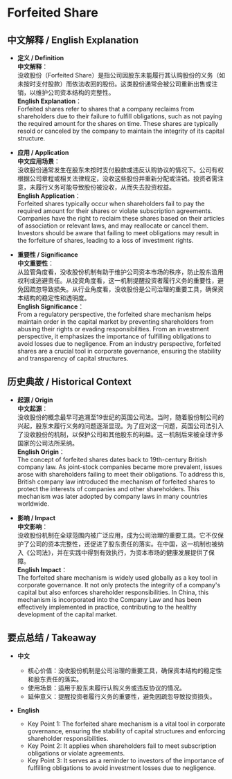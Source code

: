 # Forfeited Share

## 中文解释 / English Explanation

* **定义 / Definition**  
  **中文解释**：  
  没收股份（Forfeited Share）是指公司因股东未能履行其认购股份的义务（如未按时支付股款）而依法收回的股份。这类股份通常会被公司重新出售或注销，以维护公司资本结构的完整性。  
  **English Explanation**：  
  Forfeited shares refer to shares that a company reclaims from shareholders due to their failure to fulfill obligations, such as not paying the required amount for the shares on time. These shares are typically resold or canceled by the company to maintain the integrity of its capital structure.

* **应用 / Application**  
  **中文应用场景**：  
  没收股份通常发生在股东未按时支付股款或违反认购协议的情况下。公司有权根据公司章程或相关法律规定，没收这些股份并重新分配或注销。投资者需注意，未履行义务可能导致股份被没收，从而失去投资权益。  
  **English Application**：  
  Forfeited shares typically occur when shareholders fail to pay the required amount for their shares or violate subscription agreements. Companies have the right to reclaim these shares based on their articles of association or relevant laws, and may reallocate or cancel them. Investors should be aware that failing to meet obligations may result in the forfeiture of shares, leading to a loss of investment rights.

* **重要性 / Significance**  
  **中文重要性**：  
  从监管角度看，没收股份机制有助于维护公司资本市场的秩序，防止股东滥用权利或逃避责任。从投资角度看，这一机制提醒投资者履行义务的重要性，避免因疏忽导致损失。从行业角度看，没收股份是公司治理的重要工具，确保资本结构的稳定性和透明度。  
  **English Significance**：  
  From a regulatory perspective, the forfeited share mechanism helps maintain order in the capital market by preventing shareholders from abusing their rights or evading responsibilities. From an investment perspective, it emphasizes the importance of fulfilling obligations to avoid losses due to negligence. From an industry perspective, forfeited shares are a crucial tool in corporate governance, ensuring the stability and transparency of capital structures.

## 历史典故 / Historical Context

* **起源 / Origin**  
  **中文起源**：  
  没收股份的概念最早可追溯至19世纪的英国公司法。当时，随着股份制公司的兴起，股东未履行义务的问题逐渐显现。为了应对这一问题，英国公司法引入了没收股份的机制，以保护公司和其他股东的利益。这一机制后来被全球许多国家的公司法所采纳。  
  **English Origin**：  
  The concept of forfeited shares dates back to 19th-century British company law. As joint-stock companies became more prevalent, issues arose with shareholders failing to meet their obligations. To address this, British company law introduced the mechanism of forfeited shares to protect the interests of companies and other shareholders. This mechanism was later adopted by company laws in many countries worldwide.

* **影响 / Impact**  
  **中文影响**：  
  没收股份机制在全球范围内被广泛应用，成为公司治理的重要工具。它不仅保护了公司的资本完整性，还促进了股东责任的落实。在中国，这一机制也被纳入《公司法》，并在实践中得到有效执行，为资本市场的健康发展提供了保障。  
  **English Impact**：  
  The forfeited share mechanism is widely used globally as a key tool in corporate governance. It not only protects the integrity of a company's capital but also enforces shareholder responsibilities. In China, this mechanism is incorporated into the Company Law and has been effectively implemented in practice, contributing to the healthy development of the capital market.

## 要点总结 / Takeaway

* **中文**  
  - 核心价值：没收股份机制是公司治理的重要工具，确保资本结构的稳定性和股东责任的落实。  
  - 使用场景：适用于股东未履行认购义务或违反协议的情况。  
  - 延伸意义：提醒投资者履行义务的重要性，避免因疏忽导致投资损失。

* **English**  
  - Key Point 1: The forfeited share mechanism is a vital tool in corporate governance, ensuring the stability of capital structures and enforcing shareholder responsibilities.  
  - Key Point 2: It applies when shareholders fail to meet subscription obligations or violate agreements.  
  - Key Point 3: It serves as a reminder to investors of the importance of fulfilling obligations to avoid investment losses due to negligence.